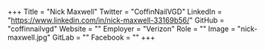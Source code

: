 +++
Title = "Nick Maxwell"
Twitter = "CoffinNailVGD"
LinkedIn = "https://www.linkedin.com/in/nick-maxwell-33169b56/"
GitHub = "coffinnailvgd"
Website = ""
Employer = "Verizon"
Role = ""
Image = "nick-maxwell.jpg"
GitLab = ""
Facebook = ""
+++
